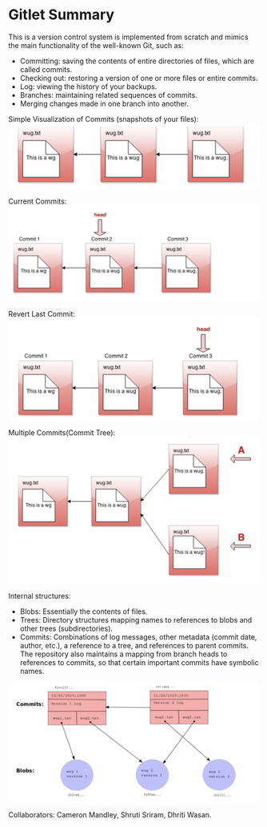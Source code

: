 # Gitlet Summary

This is a version control system is implemented from scratch and mimics the main functionality of the well-known Git, such as:<br />
  - Committing: saving the contents of entire directories of files, which are called commits.<br />
  - Checking out: restoring a version of one or more files or entire commits. <br>
  - Log: viewing the history of your backups. <br />
  - Branches: maintaining related sequences of commits.<br/>
  - Merging changes made in one branch into another.<br />

Simple Visualization of Commits (snapshots of your files): 
![img](1.png)

Current Commits:
![img](2.png)

Revert Last Commit:
![img](3.png)

Multiple Commits(Commit Tree):
![img](4.png)

Internal structures:<br />
  - Blobs: Essentially the contents of files.<br />
  - Trees: Directory structures mapping names to references to blobs and other trees (subdirectories).<br>
  - Commits: Combinations of log messages, other metadata (commit date, author, etc.), a reference to a tree, and references to parent commits. The repository also maintains a mapping from branch heads to references to commits, so that certain important commits have symbolic names.<br />
  
![img](5.png)


Collaborators: Cameron Mandley, Shruti Sriram, Dhriti Wasan.
